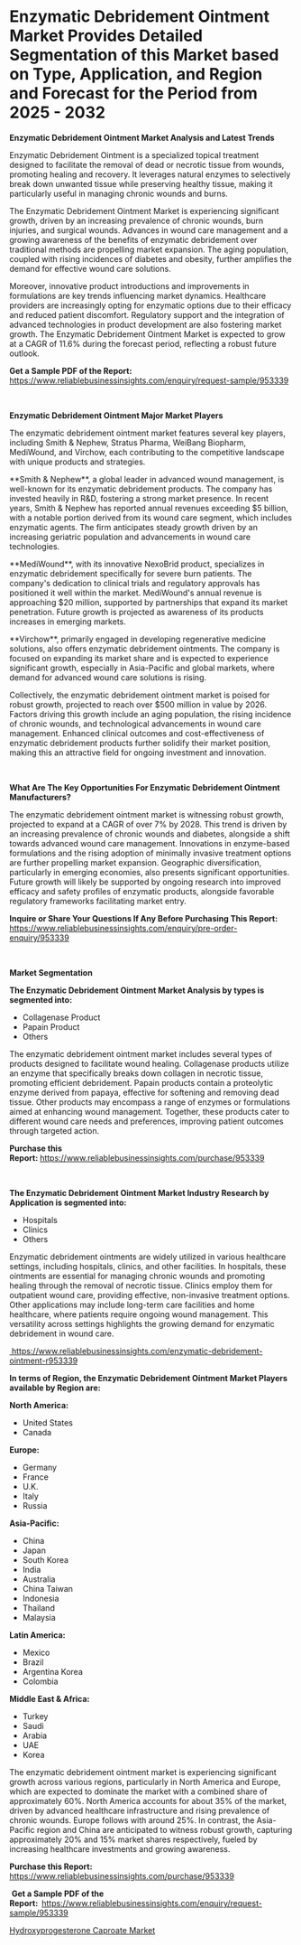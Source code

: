 <p><h1>Enzymatic Debridement Ointment Market Provides Detailed Segmentation of this Market based on Type, Application, and Region and Forecast for the Period from 2025 - 2032</h1></p><p><strong>Enzymatic Debridement Ointment Market Analysis and Latest Trends</strong></p>
<p><p>Enzymatic Debridement Ointment is a specialized topical treatment designed to facilitate the removal of dead or necrotic tissue from wounds, promoting healing and recovery. It leverages natural enzymes to selectively break down unwanted tissue while preserving healthy tissue, making it particularly useful in managing chronic wounds and burns.</p><p>The Enzymatic Debridement Ointment Market is experiencing significant growth, driven by an increasing prevalence of chronic wounds, burn injuries, and surgical wounds. Advances in wound care management and a growing awareness of the benefits of enzymatic debridement over traditional methods are propelling market expansion. The aging population, coupled with rising incidences of diabetes and obesity, further amplifies the demand for effective wound care solutions. </p><p>Moreover, innovative product introductions and improvements in formulations are key trends influencing market dynamics. Healthcare providers are increasingly opting for enzymatic options due to their efficacy and reduced patient discomfort. Regulatory support and the integration of advanced technologies in product development are also fostering market growth. The Enzymatic Debridement Ointment Market is expected to grow at a CAGR of 11.6% during the forecast period, reflecting a robust future outlook.</p></p>
<p><strong>Get a Sample PDF of the Report:&nbsp;</strong> <a href="https://www.reliablebusinessinsights.com/enquiry/request-sample/953339?utm_campaign=3288&utm_medium=2&utm_source=Github&utm_content=ia&utm_term=08032025&utm_id=enzymatic-debridement-ointment">https://www.reliablebusinessinsights.com/enquiry/request-sample/953339</a></p>
<p>&nbsp;</p>
<p><strong>Enzymatic Debridement Ointment Major Market Players</strong></p>
<p><p>The enzymatic debridement ointment market features several key players, including Smith & Nephew, Stratus Pharma, WeiBang Biopharm, MediWound, and Virchow, each contributing to the competitive landscape with unique products and strategies.</p><p>**Smith & Nephew**, a global leader in advanced wound management, is well-known for its enzymatic debridement products. The company has invested heavily in R&D, fostering a strong market presence. In recent years, Smith & Nephew has reported annual revenues exceeding $5 billion, with a notable portion derived from its wound care segment, which includes enzymatic agents. The firm anticipates steady growth driven by an increasing geriatric population and advancements in wound care technologies.</p><p>**MediWound**, with its innovative NexoBrid product, specializes in enzymatic debridement specifically for severe burn patients. The company's dedication to clinical trials and regulatory approvals has positioned it well within the market. MediWound's annual revenue is approaching $20 million, supported by partnerships that expand its market penetration. Future growth is projected as awareness of its products increases in emerging markets.</p><p>**Virchow**, primarily engaged in developing regenerative medicine solutions, also offers enzymatic debridement ointments. The company is focused on expanding its market share and is expected to experience significant growth, especially in Asia-Pacific and global markets, where demand for advanced wound care solutions is rising.</p><p>Collectively, the enzymatic debridement ointment market is poised for robust growth, projected to reach over $500 million in value by 2026. Factors driving this growth include an aging population, the rising incidence of chronic wounds, and technological advancements in wound care management. Enhanced clinical outcomes and cost-effectiveness of enzymatic debridement products further solidify their market position, making this an attractive field for ongoing investment and innovation.</p></p>
<p>&nbsp;</p>
<p><strong>What Are The Key Opportunities For Enzymatic Debridement Ointment Manufacturers?</strong></p>
<p><p>The enzymatic debridement ointment market is witnessing robust growth, projected to expand at a CAGR of over 7% by 2028. This trend is driven by an increasing prevalence of chronic wounds and diabetes, alongside a shift towards advanced wound care management. Innovations in enzyme-based formulations and the rising adoption of minimally invasive treatment options are further propelling market expansion. Geographic diversification, particularly in emerging economies, also presents significant opportunities. Future growth will likely be supported by ongoing research into improved efficacy and safety profiles of enzymatic products, alongside favorable regulatory frameworks facilitating market entry.</p></p>
<p><strong>Inquire or Share Your Questions If Any Before Purchasing This Report:</strong> <a href="https://www.reliablebusinessinsights.com/enquiry/pre-order-enquiry/953339?utm_campaign=3288&utm_medium=2&utm_source=Github&utm_content=ia&utm_term=08032025&utm_id=enzymatic-debridement-ointment">https://www.reliablebusinessinsights.com/enquiry/pre-order-enquiry/953339</a></p>
<p>&nbsp;</p>
<p><strong>Market Segmentation</strong></p>
<p><strong>The Enzymatic Debridement Ointment Market Analysis by types is segmented into:</strong></p>
<p><ul><li>Collagenase Product</li><li>Papain Product</li><li>Others</li></ul></p>
<p><p>The enzymatic debridement ointment market includes several types of products designed to facilitate wound healing. Collagenase products utilize an enzyme that specifically breaks down collagen in necrotic tissue, promoting efficient debridement. Papain products contain a proteolytic enzyme derived from papaya, effective for softening and removing dead tissue. Other products may encompass a range of enzymes or formulations aimed at enhancing wound management. Together, these products cater to different wound care needs and preferences, improving patient outcomes through targeted action.</p></p>
<p><strong>Purchase this Report:&nbsp;</strong><a href="https://www.reliablebusinessinsights.com/purchase/953339?utm_campaign=3288&utm_medium=2&utm_source=Github&utm_content=ia&utm_term=08032025&utm_id=enzymatic-debridement-ointment">https://www.reliablebusinessinsights.com/purchase/953339</a></p>
<p>&nbsp;</p>
<p><strong>The Enzymatic Debridement Ointment Market Industry Research by Application is segmented into:</strong></p>
<p><ul><li>Hospitals</li><li>Clinics</li><li>Others</li></ul></p>
<p><p>Enzymatic debridement ointments are widely utilized in various healthcare settings, including hospitals, clinics, and other facilities. In hospitals, these ointments are essential for managing chronic wounds and promoting healing through the removal of necrotic tissue. Clinics employ them for outpatient wound care, providing effective, non-invasive treatment options. Other applications may include long-term care facilities and home healthcare, where patients require ongoing wound management. This versatility across settings highlights the growing demand for enzymatic debridement in wound care.</p></p>
<p><a href="https://www.reliablebusinessinsights.com/enzymatic-debridement-ointment-r953339?utm_campaign=3288&utm_medium=2&utm_source=Github&utm_content=ia&utm_term=08032025&utm_id=enzymatic-debridement-ointment">&nbsp;https://www.reliablebusinessinsights.com/enzymatic-debridement-ointment-r953339</a></p>
<p><strong>In terms of Region, the Enzymatic Debridement Ointment Market Players available by Region are:</strong></p>
<p>
    <p> <strong> North America: </strong>
        <ul>
            <li>United States</li>
            <li>Canada</li>
        </ul>
        </p> 
    <p> <strong> Europe: </strong>
        <ul>
            <li>Germany</li>
            <li>France</li>
            <li>U.K.</li>
            <li>Italy</li>
            <li>Russia</li>
        </ul>
        </p> 
    <p> <strong> Asia-Pacific: </strong>
        <ul>
            <li>China</li>
            <li>Japan</li>
            <li>South Korea</li>
            <li>India</li>
            <li>Australia</li>
            <li>China Taiwan</li>
            <li>Indonesia</li>
            <li>Thailand</li>
            <li>Malaysia</li>
        </ul>
        </p> 
    <p> <strong> Latin America: </strong>
        <ul>
            <li>Mexico</li>
            <li>Brazil</li>
            <li>Argentina Korea</li>
            <li>Colombia</li>
        </ul>
        </p> 
    <p> <strong> Middle East & Africa: </strong>
        <ul>
            <li>Turkey</li>
            <li>Saudi</li>
            <li>Arabia</li>
            <li>UAE</li>
            <li>Korea</li>
        </ul>
    </p>
    </p>
<p><p>The enzymatic debridement ointment market is experiencing significant growth across various regions, particularly in North America and Europe, which are expected to dominate the market with a combined share of approximately 60%. North America accounts for about 35% of the market, driven by advanced healthcare infrastructure and rising prevalence of chronic wounds. Europe follows with around 25%. In contrast, the Asia-Pacific region and China are anticipated to witness robust growth, capturing approximately 20% and 15% market shares respectively, fueled by increasing healthcare investments and growing awareness.</p></p>
<p><strong>Purchase this Report: </strong><a href="https://www.reliablebusinessinsights.com/purchase/953339?utm_campaign=3288&utm_medium=2&utm_source=Github&utm_content=ia&utm_term=08032025&utm_id=enzymatic-debridement-ointment">https://www.reliablebusinessinsights.com/purchase/953339</a></p>
<p>&nbsp;<strong>Get a Sample PDF of the Report:&nbsp;&nbsp;</strong><a href="https://www.reliablebusinessinsights.com/enquiry/request-sample/953339?utm_campaign=3288&utm_medium=2&utm_source=Github&utm_content=ia&utm_term=08032025&utm_id=enzymatic-debridement-ointment">https://www.reliablebusinessinsights.com/enquiry/request-sample/953339</a></p>
<p><strong></strong></p>
<p><p><a href="https://github.com/bulkagumanvv/Market-Research-Report-List-1/blob/main/hydroxyprogesterone-caproate-market.md?utm_campaign=3288&utm_medium=2&utm_source=Github&utm_content=ia&utm_term=08032025&utm_id=enzymatic-debridement-ointment">Hydroxyprogesterone Caproate Market</a></p></p>
